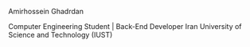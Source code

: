 Amirhossein Ghadrdan

Computer Engineering Student | Back-End Developer
Iran University of Science and Technology (IUST)


<!---
amirhossein-ghadrdan/amirhossein-ghadrdan is a ✨ special ✨ repository because its `README.md` (this file) appears on your GitHub profile.
You can click the Preview link to take a look at your changes.
--->
